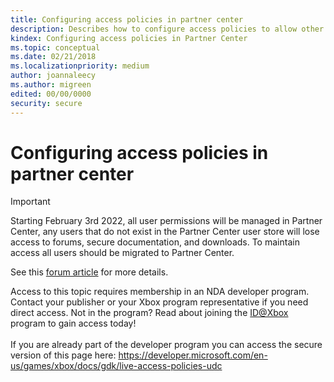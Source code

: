```yaml
---
title: Configuring access policies in partner center
description: Describes how to configure access policies to allow other apps, games, and services to access a title's Xbox Live settings.
kindex: Configuring access policies in Partner Center
ms.topic: conceptual
ms.date: 02/21/2018
ms.localizationpriority: medium
author: joannaleecy
ms.author: migreen
edited: 00/00/0000
security: secure
---
```


# Configuring access policies in partner center
> [!IMPORTANT]
> Starting February 3rd 2022, all user permissions will be managed in Partner Center, any users that do not exist in the Partner Center user store will lose access to forums, secure documentation, and downloads. To maintain access all users should be migrated to Partner Center. <p></p>See this <a href="https://forums.xboxlive.com/articles/132187/breaking-change-user-access-for-forums-secure-docu.html">forum article</a> for more details.  

 Access to this topic requires membership in an NDA developer program. Contact your publisher or your Xbox program representative if you need direct access. Not in the program? Read about joining the <a href="https://www.xbox.com/Developers/id">ID@Xbox</a> program to gain access today!  <br/><br/>If you are already part of the developer program you can access the secure version of this page here: <a target="_blank" href="https://developer.microsoft.com/en-us/games/xbox/docs/gdk/live-access-policies-udc">https://developer.microsoft.com/en-us/games/xbox/docs/gdk/live-access-policies-udc</a>